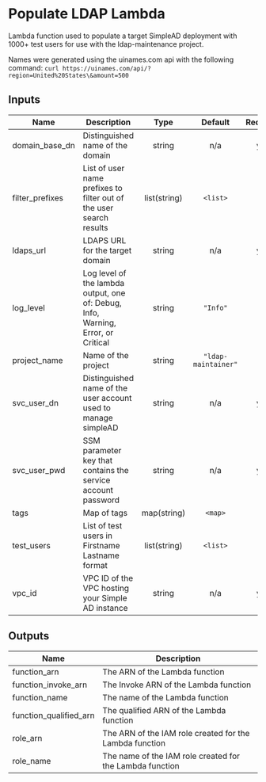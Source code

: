 # Populate LDAP Lambda

Lambda function used to populate a target SimpleAD deployment with 1000+ test users for use with the ldap-maintenance project.

Names were generated using the uinames.com api with the following command: `curl https://uinames.com/api/?region=United%20States\&amount=500`

## Inputs

| Name | Description | Type | Default | Required |
|------|-------------|:----:|:-----:|:-----:|
| domain\_base\_dn | Distinguished name of the domain | string | n/a | yes |
| filter\_prefixes | List of user name prefixes to filter out of the user search results | list(string) | `<list>` | no |
| ldaps\_url | LDAPS URL for the target domain | string | n/a | yes |
| log\_level | Log level of the lambda output, one of: Debug, Info, Warning, Error, or Critical | string | `"Info"` | no |
| project\_name | Name of the project | string | `"ldap-maintainer"` | no |
| svc\_user\_dn | Distinguished name of the user account used to manage simpleAD | string | n/a | yes |
| svc\_user\_pwd | SSM parameter key that contains the service account password | string | n/a | yes |
| tags | Map of tags | map(string) | `<map>` | no |
| test\_users | List of test users in Firstname Lastname format | list(string) | `<list>` | no |
| vpc\_id | VPC ID of the VPC hosting your Simple AD instance | string | n/a | yes |

## Outputs

| Name | Description |
|------|-------------|
| function\_arn | The ARN of the Lambda function |
| function\_invoke\_arn | The Invoke ARN of the Lambda function |
| function\_name | The name of the Lambda function |
| function\_qualified\_arn | The qualified ARN of the Lambda function |
| role\_arn | The ARN of the IAM role created for the Lambda function |
| role\_name | The name of the IAM role created for the Lambda function |

